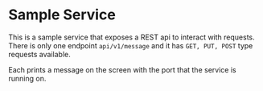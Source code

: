 # Sample Service
This is a sample service that exposes a REST api to interact with requests.
There is only one endpoint `api/v1/message` and it has `GET, PUT, POST` type requests available. 

Each prints a message on the screen with the port that the service is running on.